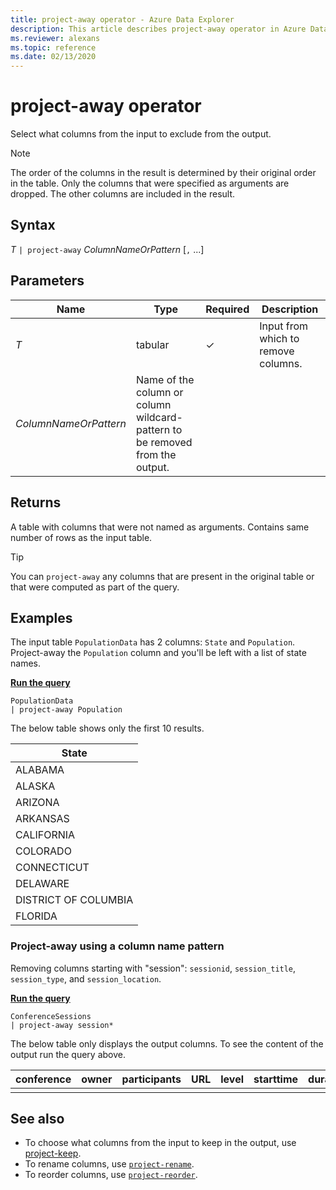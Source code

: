 ```yaml
---
title: project-away operator - Azure Data Explorer
description: This article describes project-away operator in Azure Data Explorer.
ms.reviewer: alexans
ms.topic: reference
ms.date: 02/13/2020
---
```

# project-away operator

Select what columns from the input to exclude from the output.

> [!NOTE]
> The order of the columns in the result is determined by their original order in the table. Only the columns that were specified as arguments are dropped. The other columns are included in the result.

## Syntax

*T* `| project-away` *ColumnNameOrPattern* [`,` ...]

## Parameters

| Name | Type | Required | Description |
| -- | -- | -- | -- |
| *T* | tabular | &check; | Input from which to remove columns. |
| *ColumnNameOrPattern* | Name of the column or column wildcard-pattern to be removed from the output.

## Returns

A table with columns that were not named as arguments. Contains same number of rows as the input table.

> [!TIP]
>
> You can `project-away` any columns that are present in the original table or that were computed as part of the query.

## Examples

The input table `PopulationData` has 2 columns: `State` and `Population`. Project-away the `Population` column and you'll be left with a list of state names.

[**Run the query**](https://dataexplorer.azure.com/clusters/help/databases/Samples?query=H4sIAAAAAAAAAwvILyjNSSzJzM9zSSxJ5OWqUSgoys9KTS7RTSxPrFQIgEsDAH2sb1kpAAAA)

```kusto
PopulationData
| project-away Population
```

The below table shows only the first 10 results.

|State|
|---|
|ALABAMA|
|ALASKA|
|ARIZONA|
|ARKANSAS|
|CALIFORNIA|
|COLORADO|
|CONNECTICUT|
|DELAWARE|
|DISTRICT OF COLUMBIA|
|FLORIDA|

### Project-away using a column name pattern

Removing columns starting with "session": `sessionid`, `session_title`, `session_type`, and `session_location`.

[**Run the query**](https://dataexplorer.azure.com/clusters/help/databases/Samples?query=H4sIAAAAAAAAA3POz0tLLUrNS04NTi0uzszPK+blqlEoKMrPSk0u0U0sT6xUKIZIaAEAV4MJgSsAAAA=)

```kusto
ConferenceSessions
| project-away session*
```

The below table only displays the output columns. To see the content of the output run the query above.

|conference|owner|participants|URL|level|starttime|duration|time_and_duration|kusto_affinity|
|---|---|---|---|---|---|---|---|---|
||||||||||

## See also

* To choose what columns from the input to keep in the output, use [project-keep](project-keep-operator.md).
* To rename columns, use [`project-rename`](projectrenameoperator.md).
* To reorder columns, use [`project-reorder`](projectreorderoperator.md).
